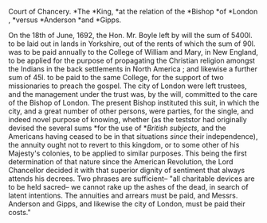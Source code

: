 Court of Chancery. *The *King, *at the relation of the *Bishop *of *London , *versus *Anderson *and *Gipps.On the 18th of June, 1692, the Hon. Mr. Boyle left by will the sum of 5400l. to be laid out in lands in Yorkshire, out of the rents of which the sum of 90l. was to be paid annually to the College of William and Mary, in New England, to be applied for the purpose of propagating the Christian religion amongst the Indians in the back settlements in North America ; and likewise a further sum of 45l. to be paid to the same College, for the support of two missionaries to preach the gospel. The city of London were left trustees, and the management under the trust was, by the will, committed to the care of the Bishop of London. The present Bishop instituted this suit, in which the city, and a great number of other persons, were parties, for the single, and indeed novel purpose of knowing, whether (as the teststor had originally devised the several sums *for the use of **British subjects,*  and the Americans having ceased to be in that situations *since*  their independence), the annuity ought not to revert to this kingdom, or to some other of his Majesty's colonies, to be applied to similar purposes. This being the first determination of that nature since the American Revolution, the Lord Chancellor decided it with that superior dignity of sentiment that always attends his decrees. Two phrases are sufficient– "all charitable devices are to be held sacred– we cannot rake up the ashes of the dead, in search of latent intentions. The annuities and arrears must be paid, and Messrs. Anderson and Gipps, and likewise the city of London, must be paid their costs."